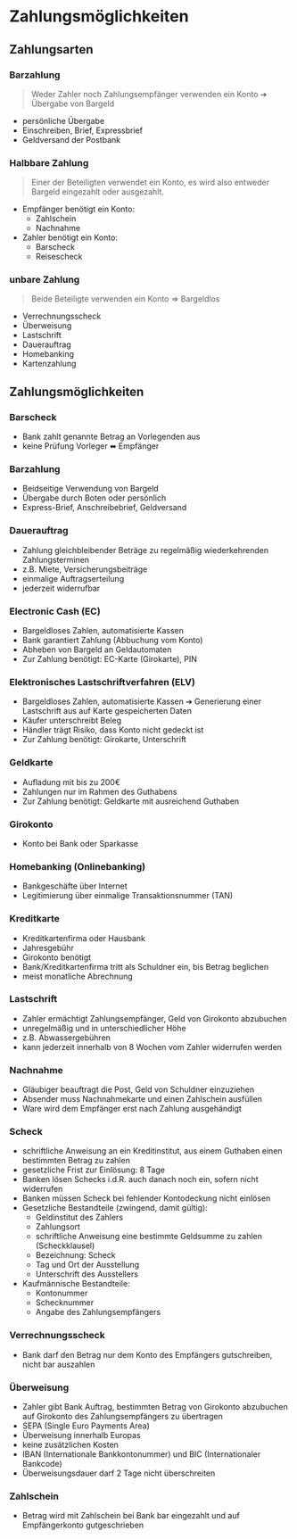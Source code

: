 # Zahlungsmöglichkeiten 

## Zahlungsarten 

### Barzahlung

> Weder Zahler noch Zahlungsempfänger verwenden ein Konto &#10132; Übergabe von Bargeld

- persönliche Übergabe
- Einschreiben, Brief, Expressbrief
- Geldversand der Postbank



### Halbbare Zahlung

> Einer der Beteiligten verwendet ein Konto, es wird also entweder Bargeld eingezahlt oder ausgezahlt.

- Empfänger benötigt ein Konto:
  - Zahlschein
  - Nachnahme
- Zahler benötigt ein Konto:
  - Barscheck
  - Reisescheck



### unbare Zahlung

> Beide Beteiligte verwenden ein Konto => Bargeldlos

- Verrechnungsscheck
- Überweisung
- Lastschrift
- Dauerauftrag
- Homebanking
- Kartenzahlung



## Zahlungsmöglichkeiten 
### Barscheck 

- Bank zahlt genannte Betrag an Vorlegenden aus
- keine Prüfung Vorleger &#11020; Empfänger



### Barzahlung 

- Beidseitige Verwendung von Bargeld
- Übergabe durch Boten oder persönlich 
- Express-Brief, Anschreibebrief, Geldversand



### Dauerauftrag 

- Zahlung gleichbleibender Beträge zu regelmäßig wiederkehrenden Zahlungsterminen
- z.B. Miete, Versicherungsbeiträge
- einmalige Auftragserteilung
- jederzeit widerrufbar



### Electronic Cash (EC) 

- Bargeldloses Zahlen, automatisierte Kassen
- Bank garantiert Zahlung (Abbuchung vom Konto)
- Abheben von Bargeld an Geldautomaten
- Zur Zahlung benötigt: EC-Karte (Girokarte), PIN



### Elektronisches Lastschriftverfahren (ELV) 

- Bargeldloses Zahlen, automatisierte Kassen &#10132;  Generierung einer Lastschrift aus auf Karte gespeicherten Daten
- Käufer unterschreibt Beleg
- Händler trägt Risiko, dass Konto nicht gedeckt ist
- Zur Zahlung benötigt: Girokarte, Unterschrift



### Geldkarte 

- Aufladung mit bis zu 200€
- Zahlungen nur im Rahmen des Guthabens
- Zur Zahlung benötigt: Geldkarte mit ausreichend Guthaben



### Girokonto 

- Konto bei Bank oder Sparkasse



### Homebanking (Onlinebanking) 

- Bankgeschäfte über Internet
- Legitimierung über einmalige Transaktionsnummer (TAN)



### Kreditkarte 

- Kreditkartenfirma oder Hausbank 
- Jahresgebühr
- Girokonto benötigt
- Bank/Kreditkartenfirma tritt als Schuldner ein, bis Betrag beglichen 
- meist monatliche Abrechnung 



### Lastschrift 

- Zahler ermächtigt Zahlungsempfänger, Geld von Girokonto abzubuchen
- unregelmäßig und in unterschiedlicher Höhe 
- z.B. Abwassergebühren
- kann jederzeit innerhalb von 8 Wochen vom Zahler widerrufen werden



### Nachnahme 

- Gläubiger beauftragt die Post, Geld von Schuldner einzuziehen
- Absender muss Nachnahmekarte und einen Zahlschein ausfüllen
- Ware wird dem Empfänger erst nach Zahlung ausgehändigt



### Scheck 

- schriftliche Anweisung an ein Kreditinstitut, aus einem Guthaben einen bestimmten Betrag zu zahlen
- gesetzliche Frist zur Einlösung: 8 Tage
- Banken lösen Schecks i.d.R. auch danach noch ein, sofern nicht widerrufen
- Banken müssen Scheck bei fehlender Kontodeckung nicht einlösen
- Gesetzliche Bestandteile (zwingend, damit gültig):
  - Geldinstitut des Zahlers
  - Zahlungsort
  - schriftliche Anweisung eine bestimmte Geldsumme zu zahlen (Scheckklausel)
  - Bezeichnung: Scheck
  - Tag und Ort der Ausstellung
  - Unterschrift des Ausstellers
- Kaufmännische Bestandteile:
  - Kontonummer
  - Schecknummer
  - Angabe des Zahlungsempfängers



### Verrechnungsscheck 

- Bank darf den Betrag nur dem Konto des Empfängers gutschreiben, nicht bar auszahlen



### Überweisung 

- Zahler gibt Bank Auftrag, bestimmten Betrag von Girokonto abzubuchen auf Girokonto des Zahlungsempfängers zu übertragen
- SEPA (Single Euro Payments Area)
- Überweisung innerhalb Europas
- keine zusätzlichen Kosten
- IBAN (Internationale Bankkontonummer) und BIC (Internationaler Bankcode)
- Überweisungsdauer darf 2 Tage nicht überschreiten



### Zahlschein 

- Betrag wird mit Zahlschein bei Bank bar eingezahlt und auf Empfängerkonto gutgeschrieben